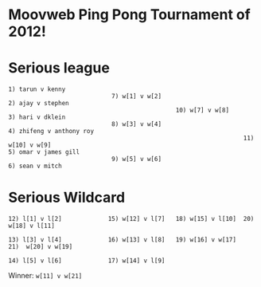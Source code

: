 Moovweb Ping Pong Tournament of 2012!
========

# Serious league
```
1) tarun v kenny
                             7) w[1] v w[2]
2) ajay v stephen
                                               10) w[7] v w[8]
3) hari v dklein
                             8) w[3] v w[4]
4) zhifeng v anthony roy
                                                                  11) w[10] v w[9]
5) omar v james gill
                             9) w[5] v w[6]
6) sean v mitch
```

# Serious Wildcard
```
12) l[1] v l[2]             15) w[12] v l[7]   18) w[15] v l[10]  20) w[18] v l[11]

13) l[3] v l[4]             16) w[13] v l[8]   19) w[16] v w[17]                     21)  w[20] v w[19]

14) l[5] v l[6]             17) w[14] v l[9]
```

Winner:  `w[11] v w[21]`
